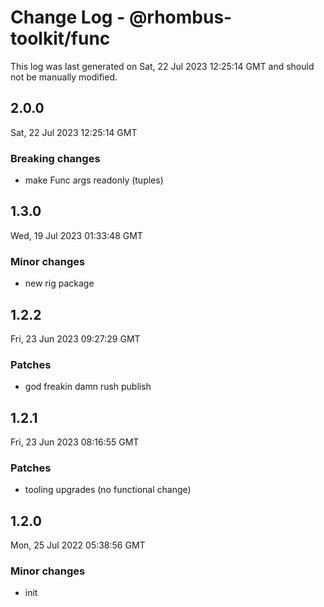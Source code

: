 # Change Log - @rhombus-toolkit/func

This log was last generated on Sat, 22 Jul 2023 12:25:14 GMT and should not be manually modified.

## 2.0.0
Sat, 22 Jul 2023 12:25:14 GMT

### Breaking changes

- make Func args readonly (tuples)

## 1.3.0
Wed, 19 Jul 2023 01:33:48 GMT

### Minor changes

- new rig package

## 1.2.2
Fri, 23 Jun 2023 09:27:29 GMT

### Patches

- god freakin damn rush publish

## 1.2.1
Fri, 23 Jun 2023 08:16:55 GMT

### Patches

- tooling upgrades (no functional change)

## 1.2.0
Mon, 25 Jul 2022 05:38:56 GMT

### Minor changes

- init

